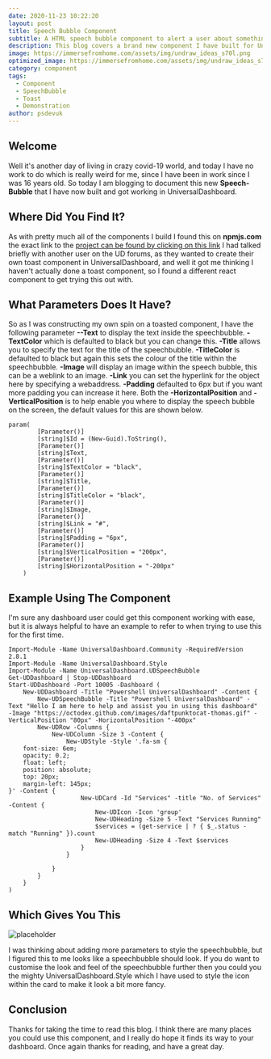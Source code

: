 ```yaml
---
date: 2020-11-23 10:22:20
layout: post
title: Speech Bubble Component
subtitle: A HTML speech bubble component to alert a user about something
description: This blog covers a brand new component I have built for Universal Dashboard. The blog will cover this speech bubble component and how to add it to your dashboard
image: https://immersefromhome.com/assets/img/undraw_ideas_s70l.png
optimized_image: https://immersefromhome.com/assets/img/undraw_ideas_s70l.png
category: component
tags:
  - Component
  - SpeechBubble
  - Toast
  - Demonstration
author: psdevuk
---
```


## Welcome

 Well it's another day of living in crazy covid-19 world, and today I have no work to do which is really weird for me, since I have been in work since I was 16 years old. So today I am blogging to document this new **Speech-Bubble** that I have now built and got working in UniversalDashboard.

## Where Did You Find It?

As with pretty much all of the components I build I found this on **npmjs.com** the exact link to the [project can be found by clicking on this link](https://www.npmjs.com/package/toasted-notes) I had talked briefly with another user on the UD forums, as they wanted to create their own toast component in UniversalDashboard, and well it got me thinking I haven't actually done a toast component, so I found a different react component to get trying this out with.

## What Parameters Does It Have?

So as I was constructing my own spin on a toasted component, I have the following parameter **--Text** to display the text inside the speechbubble. **-TextColor** which is defaulted to black but you can change this. **-Title** allows you to specify the text for the title of the speechbubble. **-TitleColor** is defaulted to black but again this sets the colour of the title within the speechbubble. **-Image** will display an image within the speech bubble, this can be a weblink to an image. **-Link** you can set the hyperlink for the object here by specifying a webaddress. **-Padding** defaulted to 6px but if you want more padding you can increase it here. Both the **-HorizontalPosition** and **-VerticalPosition** is to help enable you where to display the speech bubble on the screen, the default values for this are shown below.

```
param(
        [Parameter()]
        [string]$Id = (New-Guid).ToString(),
        [Parameter()]
        [string]$Text,
        [Parameter()]
        [string]$TextColor = "black",
        [Parameter()]
        [string]$Title,
        [Parameter()]
        [string]$TitleColor = "black",
        [Parameter()]
        [string]$Image,
        [Parameter()]
        [string]$Link = "#",
        [Parameter()]
        [string]$Padding = "6px",
        [Parameter()]
        [string]$VerticalPosition = "200px",
        [Parameter()]
        [string]$HorizontalPosition = "-200px"
    )

```

## Example Using The Component

I'm sure any dashboard user could get this component working with ease, but it is always helpful to have an example to refer to when trying to use this for the first time.

```
Import-Module -Name UniversalDashboard.Community -RequiredVersion 2.8.1
Import-Module -Name UniversalDashboard.Style
Import-Module -Name UniversalDashboard.UDSpeechBubble
Get-UDDashboard | Stop-UDDashboard
Start-UDDashboard -Port 10005 -Dashboard (
    New-UDDashboard -Title "Powershell UniversalDashboard" -Content {
        New-UDSpeechBubble -Title "Powershell UniversalDashboard" -Text "Hello I am here to help and assist you in using this dashboard" -Image "https://octodex.github.com/images/daftpunktocat-thomas.gif" -VerticalPosition "80px" -HorizontalPosition "-400px"
        New-UDRow -Columns {
            New-UDColumn -Size 3 -Content {
                New-UDStyle -Style '.fa-sm {
    font-size: 6em;
	opacity: 0.2;
	float: left;
	position: absolute;
	top: 20px;
	margin-left: 145px;
}' -Content {
                    New-UDCard -Id "Services" -title "No. of Services" -Content {
                        New-UDIcon -Icon 'group'
                        New-UDHeading -Size 5 -Text "Services Running"
                        $services = (get-service | ? { $_.status -match "Running" }).count
                        New-UDHeading -Size 4 -Text $services
                    }
                }

            }
        }
    }
)

```

## Which Gives You This

![placeholder](https://github.com/psDevUK/ud-flix/blob/master/assets/img/SpeechBubble.gif?raw=true "Component Demo")

  I was thinking about adding more parameters to style the speechbubble, but I figured this to me looks like a speechbubble should look. If you do want to customise the look and feel of the speechbubble further then you could you the mighty UniversalDashboard.Style which I have used to style the icon within the card to make it look a bit more fancy.

## Conclusion

Thanks for taking the time to read this blog. I think there are many places you could use this component, and I really do hope it finds its way to your dashboard. Once again thanks for reading, and have a great day.
